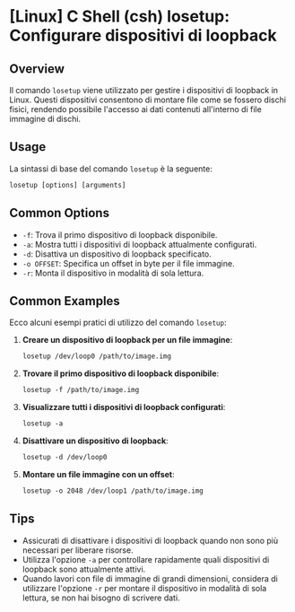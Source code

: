 # [Linux] C Shell (csh) losetup: Configurare dispositivi di loopback

## Overview
Il comando `losetup` viene utilizzato per gestire i dispositivi di loopback in Linux. Questi dispositivi consentono di montare file come se fossero dischi fisici, rendendo possibile l'accesso ai dati contenuti all'interno di file immagine di dischi.

## Usage
La sintassi di base del comando `losetup` è la seguente:

```csh
losetup [options] [arguments]
```

## Common Options
- `-f`: Trova il primo dispositivo di loopback disponibile.
- `-a`: Mostra tutti i dispositivi di loopback attualmente configurati.
- `-d`: Disattiva un dispositivo di loopback specificato.
- `-o OFFSET`: Specifica un offset in byte per il file immagine.
- `-r`: Monta il dispositivo in modalità di sola lettura.

## Common Examples
Ecco alcuni esempi pratici di utilizzo del comando `losetup`:

1. **Creare un dispositivo di loopback per un file immagine**:
   ```csh
   losetup /dev/loop0 /path/to/image.img
   ```

2. **Trovare il primo dispositivo di loopback disponibile**:
   ```csh
   losetup -f /path/to/image.img
   ```

3. **Visualizzare tutti i dispositivi di loopback configurati**:
   ```csh
   losetup -a
   ```

4. **Disattivare un dispositivo di loopback**:
   ```csh
   losetup -d /dev/loop0
   ```

5. **Montare un file immagine con un offset**:
   ```csh
   losetup -o 2048 /dev/loop1 /path/to/image.img
   ```

## Tips
- Assicurati di disattivare i dispositivi di loopback quando non sono più necessari per liberare risorse.
- Utilizza l'opzione `-a` per controllare rapidamente quali dispositivi di loopback sono attualmente attivi.
- Quando lavori con file di immagine di grandi dimensioni, considera di utilizzare l'opzione `-r` per montare il dispositivo in modalità di sola lettura, se non hai bisogno di scrivere dati.